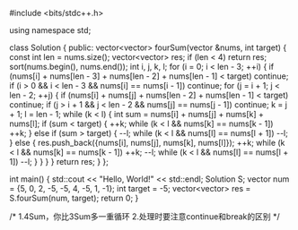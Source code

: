 #include <bits/stdc++.h>

using namespace std;

class Solution {
public:
    vector<vector<int>> fourSum(vector<int> &nums, int target) {
        const int len = nums.size();
        vector<vector<int>> res;
        if (len < 4) return res;
        sort(nums.begin(), nums.end());
        int i, j, k, l;
        for (i = 0; i < len - 3; ++i) {
            if (nums[i] + nums[len - 3] + nums[len - 2] + nums[len - 1] < target) continue;
            if (i > 0 && i < len - 3 && nums[i] == nums[i - 1]) continue;
            for (j = i + 1; j < len - 2; ++j) {
                if (nums[i] + nums[j] + nums[len - 2] + nums[len - 1] < target) continue;
                if (j > i + 1 && j < len - 2 && nums[j] == nums[j - 1]) continue;
                k = j + 1;
                l = len - 1;
                while (k < l) {
                    int sum = nums[i] + nums[j] + nums[k] + nums[l];
                    if (sum < target) {
                        ++k;
                        while (k < l && nums[k] == nums[k - 1]) ++k;
                    } else if (sum > target) {
                        --l;
                        while (k < l && nums[l] == nums[l + 1]) --l;
                    } else {
                        res.push_back({nums[i], nums[j], nums[k], nums[l]});
                        ++k;
                        while (k < l && nums[k] == nums[k - 1]) ++k;
                        --l;
                        while (k < l && nums[l] == nums[l + 1]) --l;
                    }
                }
            }
        }
        return res;
    }
};

int main() {
    std::cout << "Hello, World!" << std::endl;
    Solution S;
    vector<int> num = {5, 0, 2, -5, -5, 4, -5, 1, -1};
    int target = -5;
    vector<vector<int>> res = S.fourSum(num, target);
    return 0;
}

/*
1.4Sum，你比3Sum多一重循环
2.处理时要注意continue和break的区别
*/
